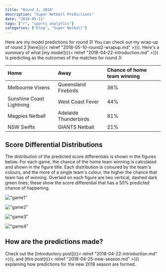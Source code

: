 ```yaml
---
title: "Round 3, 2018"
description: "Super Netball Predictions"
date: "2018-05-11"
tags: ["r", "sports analytics"]
categories: ["blog", "Super Netball"]
---
```


<!-- Time-stamp: <2018-05-11 17:12:43 (slane)> -->





Here are my model predictions for round 3! You can check out my wrap-up of round 2 [here]({{< relref "2018-05-10-round2-wrapup.md" >}}). Here's a summary of what [my model]({{< relref "2018-04-22-introduction.md" >}}) is predicting as the outcomes of the matches for round 3:


|Home                     |Away                  |Chance of home team winning |
|:------------------------|:---------------------|:---------------------------|
|Melbourne Vixens         |Queensland Firebirds  |36%                         |
|Sunshine Coast Lightning |West Coast Fever      |44%                         |
|Magpies Netball          |Adelaide Thunderbirds |81%                         |
|NSW Swifts               |GIANTS Netball        |21%                         |

## Score Differential Distributions

The distribution of the predicted score differentials is shown in the figures below. For each game, the chance of the home team winning is calculated and shown in the figure title. Each distribution is coloured by the team's colours, and the more of a single team's colour, the higher the chance that team has of winning. Overlaid on each figure are two vertical, dashed dark green lines; these show the score differential that has a 50% predicted chance of happening.

!["game1"](/sn-assets/round3-2018/game-1.png)

!["game2"](/sn-assets/round3-2018/game-2.png)

!["game3"](/sn-assets/round3-2018/game-3.png)

!["game4"](/sn-assets/round3-2018/game-4.png)

## How are the predictions made?

Check out the [introductory post]({{< relref "2018-04-22-introduction.md" >}}), and [this post]({{< relref "2018-04-25-new-season.md" >}}) explaining how predictions for the new 2018 season are formed.
